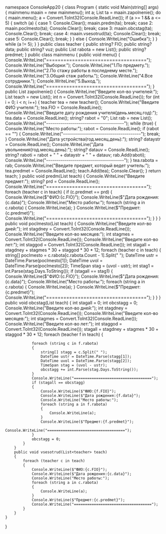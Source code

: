 namespace ConsoleApp20
{
    class Program
    {
        static void Main(string[] args)
        {
            mainmenu maain = new mainmenu();
            int a;
            List<teacher> ta = maain.zapolnenie();
            do
            {
                maain.menu();
                a = Convert.ToInt32(Console.ReadLine());
                if (a >= 1 && a <= 5)
                {
                    switch (a)
                    {
                        case 1:
                            Console.Clear();
                            maain.predm(ta);
                            break;
                        case 2:
                            maain.poclmesto(ta);
                            Console.Clear();
                            break;
                        case 3:
                            maain.obcstag(ta);
                            Console.Clear();
                            break;
                        case 4:
                            maain.vsesotrud(ta);
                            Console.Clear();
                            break;
                        case 5:
                            Console.Clear();
                            break;
                    }
                }
                else
                {
                    Console.WriteLine("Ошибка");
                }
            }
            while (a != 5);
        }
    }
    public class teacher
    {
        public string? FIO;
        public string? data;
        public string? vuz;
        public List<string> rabota = new List<string>();
        public string? predmet;
    }
    public class mainmenu
    {
        public void menu()
        {
            Console.WriteLine("===================================");
            Console.WriteLine("Выборки:");
            Console.WriteLine("1.По предмету.");
            Console.WriteLine("2.По стажу работы в последнему месте.");
            Console.WriteLine("3.Общий стаж работы.");
            Console.WriteLine("4.Все сотрудники.");
            Console.WriteLine("5.Выход.");
            Console.WriteLine("===================================");
        }
        public List<teacher> zapolnenie()
        {
            Console.WriteLine("Введите кол-во учителей:");
            List<teacher> teach = new List<teacher>();
            int n = Convert.ToInt32(Console.ReadLine());
            for (int i = 0; i < n; i++)
            {
                teacher tea = new teacher();
                Console.WriteLine("Введите ФИО учителя:");
                tea.FIO = Console.ReadLine();
                Console.WriteLine("Введите дату рождения учителя(день.месяц.год):");
                tea.data = Console.ReadLine();
                string? rabot = "0";
                List<string> rab = new List<string>();
                Console.WriteLine("---------------------------------------");
                while (true)
                {
                    Console.WriteLine("Место работы:");
                    rabot = Console.ReadLine();
                    if (rabot == "")
                    {
                        Console.WriteLine("---------------------------------------");
                        break;
                    }
                    Console.WriteLine("Дата устройства(год.месяц.день):");
                    string? dataystr = Console.ReadLine();
                    Console.WriteLine("Дата увольнения(год.месяц.день):");
                    string? datauv = Console.ReadLine();
                    string? raboti = rabot + " " + dataystr + " " + datauv;
                    rab.Add(raboti);
                    Console.WriteLine("---------------------------------------");
                }
                tea.rabota = rab;
                Console.WriteLine("Введите предмет, который ведет учитель:");
                tea.predmet = Console.ReadLine();
                teach.Add(tea);
                Console.Clear();
            }
            return teach;
        }
        public void predm(List<teacher> teach)
        {
            Console.WriteLine("Введите предмет:");
            string? prd = Console.ReadLine();
            Console.WriteLine("===================================");
            foreach (teacher c in teach)
            {
                if (c.predmet == prd)
                {
                    Console.WriteLine($"ФИО:{c.FIO}");
                    Console.WriteLine($"Дата рождения:{c.data}");
                    Console.WriteLine("Место работы:");
                    foreach (string a in c.rabota)
                    {
                        Console.WriteLine(a);
                    }
                    Console.WriteLine($"Предмет:{c.predmet}");
                    Console.WriteLine("===================================");
                }
            }
        }
        public void poclmesto(List<teacher> teach)
        {
            Console.WriteLine("Введите кол-во дней:");
            int stagdney = Convert.ToInt32(Console.ReadLine());
            Console.WriteLine("Введите кол-во месяцев:");
            int stagmes = Convert.ToInt32(Console.ReadLine());
            Console.WriteLine("Введите кол-во лет:");
            int staggod = Convert.ToInt32(Console.ReadLine());
            int stagall = stagdney + stagmes * 30 + staggod * 30 * 12;
            foreach (teacher c in teach)
            {
                string[] poclmesto = c.rabota[c.rabota.Count - 1].Split(" ");
                DateTime ustr = DateTime.Parse(poclmesto[1]);
                DateTime uvol = DateTime.Parse(poclmesto[2]);
                TimeSpan stag = (uvol - ustr);
                int stag1 = int.Parse(stag.Days.ToString());
                if (stagall == stag1)
                {
                    Console.WriteLine($"ФИО:{c.FIO}");
                    Console.WriteLine($"Дата рождения:{c.data}");
                    Console.WriteLine("Место работы:");
                    foreach (string a in c.rabota)
                    {
                        Console.WriteLine(a);
                    }
                    Console.WriteLine($"Предмет:{c.predmet}");
                    Console.WriteLine("===================================");
                }
            }
        }
        public void obcstag(List<teacher> teach)
        {
            int stagall = 0;
            int obcstagg = 0;
            Console.WriteLine("Введите кол-во дней:");
            int stagdney = Convert.ToInt32(Console.ReadLine());
            Console.WriteLine("Введите кол-во месяцев:");
            int stagmes = Convert.ToInt32(Console.ReadLine());
            Console.WriteLine("Введите кол-во лет:");
            int staggod = Convert.ToInt32(Console.ReadLine());
            stagall = stagdney + stagmes * 30 + staggod * 30 * 12;
            foreach (teacher f in teach)
            {

                foreach (string c in f.rabota)
                {
                    string[] stagg = c.Split(" ");
                    DateTime ustr = DateTime.Parse(stagg[1]);
                    DateTime uvol = DateTime.Parse(stagg[2]);
                    TimeSpan stag = (uvol - ustr);
                    obcstagg += int.Parse(stag.Days.ToString());
                }
                Console.WriteLine("===================================");
                if (stagall == obcstagg)
                {
                    Console.WriteLine($"ФИО:{f.FIO}");
                    Console.WriteLine($"Дата рождения:{f.data}");
                    Console.WriteLine("Место работы:");
                    foreach (string a in f.rabota)
                    {
                        Console.WriteLine(a);
                    }
                    Console.WriteLine($"Предмет:{f.predmet}");
                    Console.WriteLine("===================================");
                }
                obcstagg = 0;
            }
        }
        public void vsesotrud(List<teacher> teach)
        {
            foreach (teacher c in teach)
            {
                Console.WriteLine($"ФИО:{c.FIO}");
                Console.WriteLine($"Дата рождения:{c.data}");
                Console.WriteLine("Место работы:");
                foreach (string a in c.rabota)
                {
                    Console.WriteLine(a);
                }
                Console.WriteLine($"Предмет:{c.predmet}");
                Console.WriteLine("===================================");
            }
        }
    }
}
